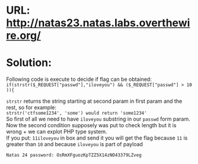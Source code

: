 # URL: http://natas23.natas.labs.overthewire.org/

# Solution:

Following code is execute to decide if flag can be obtained:
`if(strstr($_REQUEST["passwd"],"iloveyou") && ($_REQUEST["passwd"] > 10 )){`

`strstr` returns the string starting at second param in first param and the rest, so for example:  
`strstr('ctfsome1234', 'some') would return 'some1234'`  
So first of all we need to have `iloveyou` substring in our `passwd` form param.  
Now the second condition supposely was put to check length but it is wrong + we can explot PHP type system.  
If you put: `11iloveyou` in box and send it you will get the flag because `11` is greater than `10` and because `iloveyou` is part of payload

`Natas 24 password: OsRmXFguozKpTZZ5X14zNO43379LZveg`
